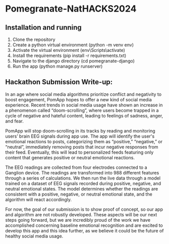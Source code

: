 # Pomegranate-NatHACKS2024

## Installation and running

1. Clone the repository
2. Create a python virtual environment (python -m venv env)
3. Activate the virtual environment (env\Scripts\activate)
4. Install the requirements (pip install -r requirements.txt)
5. Navigate to the django directory (cd pomegranate-django)
6. Run the app (python manage.py runserver)

## Hackathon Submission Write-up:
In an age where social media algorithms prioritize conflict and negativity to boost engagement, PomApp hopes to offer a new kind of social media experience. Recent trends in social media usage have shown an increase in a phenomenon called “doom-scrolling”, where users become trapped in a cycle of negative and hateful content, leading to feelings of sadness, anger, and fear.

PomApp will stop doom-scrolling in its tracks by reading and monitoring users’ brain EEG signals during app use. The app will identify the user's emotional reactions to posts, categorizing them as “positive,” “negative,” or “neutral”, immediately removing posts that incur negative responses from their feed. Eventually, this will lead to personalized feeds featuring only content that generates positive or neutral emotional reactions. 

The EEG readings are collected from four electrodes connected to a Ganglion device. The readings are transformed into 988 different features through a series of calculations. We then run the live data through a model trained on a dataset of EEG signals recorded during positive, negative, and neutral emotional states. The model determines whether the readings are consistent with a positive, negative, or neutral emotional state, and the algorithm will react accordingly. 

For now, the goal of our submission is to show proof of concept, so our app and algorithm are not robustly developed. These aspects will be our next steps going forward, but we are incredibly proud of the work we have accomplished concerning baseline emotional recognition and are excited to develop this app and this idea further, as we believe it could be the future of healthy social media usage.

